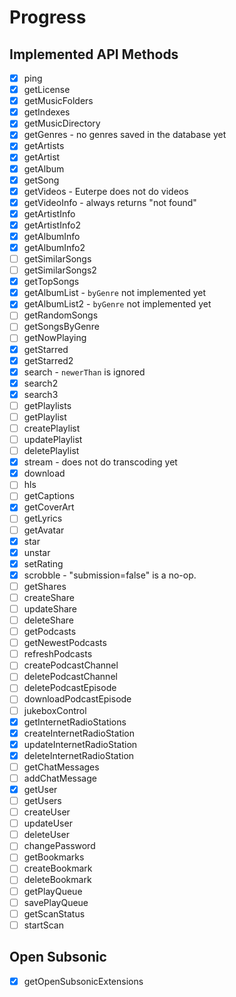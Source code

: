 # Progress

## Implemented API Methods

- [x] ping
- [x] getLicense
- [x] getMusicFolders
- [x] getIndexes
- [x] getMusicDirectory
- [x] getGenres - no genres saved in the database yet
- [x] getArtists
- [x] getArtist
- [x] getAlbum
- [x] getSong
- [x] getVideos - Euterpe does not do videos
- [x] getVideoInfo - always returns "not found"
- [x] getArtistInfo
- [x] getArtistInfo2
- [x] getAlbumInfo
- [x] getAlbumInfo2
- [ ] getSimilarSongs
- [ ] getSimilarSongs2
- [x] getTopSongs
- [x] getAlbumList - `byGenre` not implemented yet
- [x] getAlbumList2 - `byGenre` not implemented yet
- [ ] getRandomSongs
- [ ] getSongsByGenre
- [ ] getNowPlaying
- [x] getStarred
- [x] getStarred2
- [x] search - `newerThan` is ignored
- [x] search2
- [x] search3
- [ ] getPlaylists
- [ ] getPlaylist
- [ ] createPlaylist
- [ ] updatePlaylist
- [ ] deletePlaylist
- [x] stream - does not do transcoding yet
- [x] download
- [ ] hls
- [ ] getCaptions
- [x] getCoverArt
- [ ] getLyrics
- [ ] getAvatar
- [x] star
- [x] unstar
- [x] setRating
- [x] scrobble - "submission=false" is a no-op.
- [ ] getShares
- [ ] createShare
- [ ] updateShare
- [ ] deleteShare
- [ ] getPodcasts
- [ ] getNewestPodcasts
- [ ] refreshPodcasts
- [ ] createPodcastChannel
- [ ] deletePodcastChannel
- [ ] deletePodcastEpisode
- [ ] downloadPodcastEpisode
- [ ] jukeboxControl
- [x] getInternetRadioStations
- [x] createInternetRadioStation
- [x] updateInternetRadioStation
- [x] deleteInternetRadioStation
- [ ] getChatMessages
- [ ] addChatMessage
- [x] getUser
- [ ] getUsers
- [ ] createUser
- [ ] updateUser
- [ ] deleteUser
- [ ] changePassword
- [ ] getBookmarks
- [ ] createBookmark
- [ ] deleteBookmark
- [ ] getPlayQueue
- [ ] savePlayQueue
- [ ] getScanStatus
- [ ] startScan

## Open Subsonic

- [x] getOpenSubsonicExtensions
